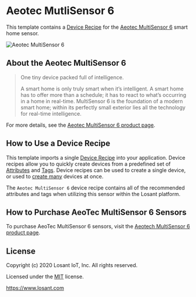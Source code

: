 # Aeotec MutliSensor 6
This template contains a [Device Recipe](https://~exportplaceholderid-docs-url~/devices/device-recipes/) for the [Aeotec MultiSensor 6](https://aeotec.com/z-wave-sensor/) smart home sensor.

![Aeotec MultiSensor 6](https://~exportplaceholderid-files-domain~/~exportplaceholderid-application-libraryDevicesRecipesAeotecZWaveMultiSensor6-0~/template/aeotec.png)

## About the Aeotec MultiSensor 6

> One tiny device packed full of intelligence.
>
> A smart home is only truly smart when it’s intelligent. A smart home has to offer more than a schedule; it has to react to what’s occurring in a home in real-time. MultiSensor 6 is the foundation of a modern smart home; within its perfectly small exterior lies all the technology for real-time intelligence.


For more details, see the [Aeotec MultiSensor 6 product page](https://aeotec.com/z-wave-sensor/).

## How to Use a Device Recipe
This template imports a single [Device Recipe](https://~exportplaceholderid-docs-url~/devices/device-recipes/) into your application. Device recipes allow you to quickly create devices from a predefined set of [Attributes](https://~exportplaceholderid-docs-url~/devices/attributes/) and [Tags](https://~exportplaceholderid-docs-url~/devices/overview/#device-tags). Device recipes can be used to create a single device, or used to [create many](https://~exportplaceholderid-docs-url~/devices/device-recipes/#bulk-device-creation) devices at once.

The `Aeotec MultiSensor 6` device recipe contains all of the recommended attributes and tags when utilizing this sensor within the Losant platform.

## How to Purchase AeoTec MultiSensor 6 Sensors
To purchase AeoTec MultiSensor 6 sensors, visit the [Aeotech MultiSensor 6 product page](https://aeotec.com/z-wave-sensor/).

## License

Copyright (c) 2020 Losant IoT, Inc. All rights reserved.

Licensed under the [MIT](https://github.com/Losant/losant-templates/blob/master/LICENSE.txt) license.

https://www.losant.com